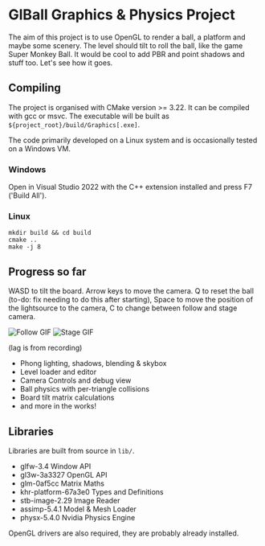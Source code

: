 # GlBall Graphics & Physics Project

The aim of this project is to use OpenGL to render a ball, a platform and maybe some scenery.
The level should tilt to roll the ball, like the game Super Monkey Ball.
It would be cool to add PBR and point shadows and stuff too. Let's see how it goes.

## Compiling
The project is organised with CMake version >= 3.22. It can be compiled with gcc or msvc.
The executable will be built as `${project_root}/build/Graphics[.exe]`.

The code primarily developed on a Linux system and is occasionally tested on a Windows VM.

### Windows
Open in Visual Studio 2022 with the C++ extension installed and press F7 ('Build All'). 

### Linux
```
mkdir build && cd build
cmake ..
make -j 8 
```

## Progress so far
WASD to tilt the board. Arrow keys to move the camera. Q to reset the ball (to-do: fix needing to do this after starting), Space to move the position of the lightsource to the camera, C to change between follow and stage camera.

![Follow GIF](demo1.gif)
![Stage GIF](demo2.gif)

(lag is from recording)

* Phong lighting, shadows, blending & skybox
* Level loader and editor
* Camera Controls and debug view
* Ball physics with per-triangle collisions
* Board tilt matrix calculations
* and more in the works!


## Libraries
Libraries are built from source in `lib/`.
* glfw-3.4 Window API
* gl3w-3a3327 OpenGL API
* glm-0af5cc Matrix Maths
* khr-platform-67a3e0 Types and Definitions
* stb-image-2.29 Image Reader
* assimp-5.4.1 Model & Mesh Loader
* physx-5.4.0 Nvidia Physics Engine

OpenGL drivers are also required, they are probably already installed.
